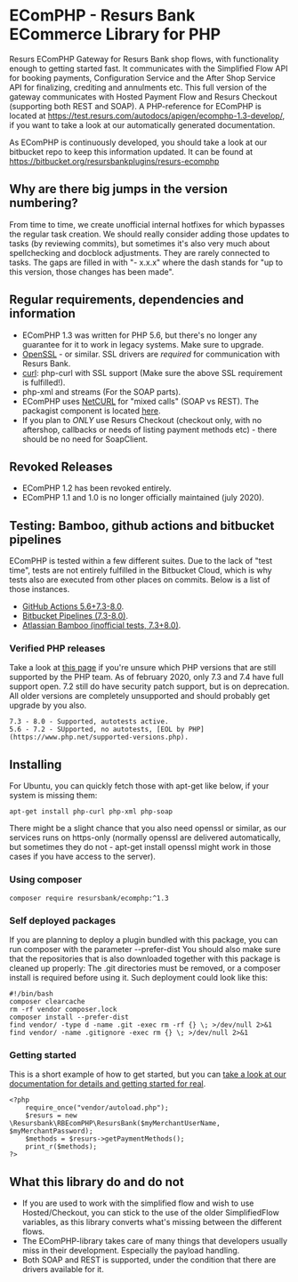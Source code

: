 # EComPHP - Resurs Bank ECommerce Library for PHP

Resurs EComPHP Gateway for Resurs Bank shop flows, with functionality enough to getting started fast. It communicates with the Simplified Flow API for booking payments, Configuration Service and the After Shop Service API for finalizing, crediting and annulments etc. This full version of the gateway communicates with Hosted Payment Flow and Resurs Checkout (supporting both REST and SOAP). A PHP-reference for EComPHP is located at https://test.resurs.com/autodocs/apigen/ecomphp-1.3-develop/, if you want to take a look at our automatically generated documentation.

As EComPHP is continuously developed, you should take a look at our bitbucket repo to keep this information updated. It can be found at https://bitbucket.org/resursbankplugins/resurs-ecomphp

## Why are there big jumps in the version numbering?

From time to time, we create unofficial internal hotfixes for which bypasses the regular task creation. We should really consider adding those updates to tasks (by reviewing commits), but sometimes it's also very much about spellchecking and docblock adjustments. They are rarely connected to tasks. The gaps are filled in with "- x.x.x" where the dash stands for "up to this version, those changes has been made". 

## Regular requirements, dependencies and information

* EComPHP 1.3 was written for PHP 5.6, but there's no longer any guarantee for it to work in legacy systems. Make sure to upgrade.
* [OpenSSL](https://www.openssl.org) - or similar. SSL drivers are *required* for communication with Resurs Bank.
* [curl](https://curl.haxx.se): php-curl with SSL support (Make sure the above SSL requirement is fulfilled!).
* php-xml and streams (For the SOAP parts).
* EComPHP uses [NetCURL](https://www.netcurl.org) for "mixed calls" (SOAP vs REST). The packagist component is located [here](https://www.netcurl.org/packagist).
* If you plan to *ONLY* use Resurs Checkout (checkout only, with no aftershop, callbacks or needs of listing payment methods etc) - there should be no need for SoapClient.

## Revoked Releases

* EComPHP 1.2 has been revoked entirely.
* EComPHP 1.1 and 1.0 is no longer officially maintained (july 2020).


## Testing: Bamboo, github actions and bitbucket pipelines

EComPHP is tested within a few different suites. Due to the lack of "test time", tests are not entirely fulfilled in the Bitbucket Cloud, which is why tests also are executed from other places on commits. Below is a list of those instances.

* [GitHub Actions 5.6+7.3-8.0](https://github.com/ResursBank/ecomphp/actions).
* [Bitbucket Pipelines (7.3-8.0)](https://bitbucket.org/resursbankplugins/resurs-ecomphp/addon/pipelines/home).
* [Atlassian Bamboo (inofficial tests, 7.3+8.0)](https://bamboo.tornevall.net/browse/RB-RBT).

### Verified PHP releases

Take a look at [this page](https://www.php.net/supported-versions.php) if you're unsure which PHP versions that are still supported by the PHP team.
As of february 2020, only 7.3 and 7.4 have full support open. 7.2 still do have security patch support, but is on deprecation. All older versions are completely unsupported and should probably get upgrade by you also.

    7.3 - 8.0 - Supported, autotests active.
    5.6 - 7.2 - SUpported, no autotests, [EOL by PHP](https://www.php.net/supported-versions.php).

## Installing

For Ubuntu, you can quickly fetch those with apt-get like below, if your system is missing them:

    apt-get install php-curl php-xml php-soap
     
There might be a slight chance that you also need openssl or similar, as our services runs on https-only (normally openssl are delivered automatically, but sometimes they do not - apt-get install openssl might work in those cases if you have access to the server).

### Using composer

    composer require resursbank/ecomphp:^1.3

### Self deployed packages

If you are planning to deploy a plugin bundled with this package, you can run composer with the parameter --prefer-dist
You should also make sure that the repositories that is also downloaded together with this package is cleaned up properly: The .git directories must be removed, or a composer install is required before using it. Such deployment could look like this:

    #!/bin/bash
    composer clearcache
    rm -rf vendor composer.lock
    composer install --prefer-dist
    find vendor/ -type d -name .git -exec rm -rf {} \; >/dev/null 2>&1
    find vendor/ -name .gitignore -exec rm {} \; >/dev/null 2>&1

### Getting started

This is a short example of how to get started, but you can [take a look at our documentation for details and getting started for real](https://test.resurs.com/docs/x/TYNM).

    <?php
        require_once("vendor/autoload.php");
        $resurs = new \Resursbank\RBEcomPHP\ResursBank($myMerchantUserName, $myMerchantPassword);
        $methods = $resurs->getPaymentMethods();
        print_r($methods);
    ?>

## What this library do and do not

* If you are used to work with the simplified flow and wish to use Hosted/Checkout, you can stick to the use of the older SimplifiedFlow variables, as this library converts what's missing between the different flows.
* The EComPHP-library takes care of many things that developers usually miss in their development. Especially the payload handling.
* Both SOAP and REST is supported, under the condition that there are drivers available for it.
